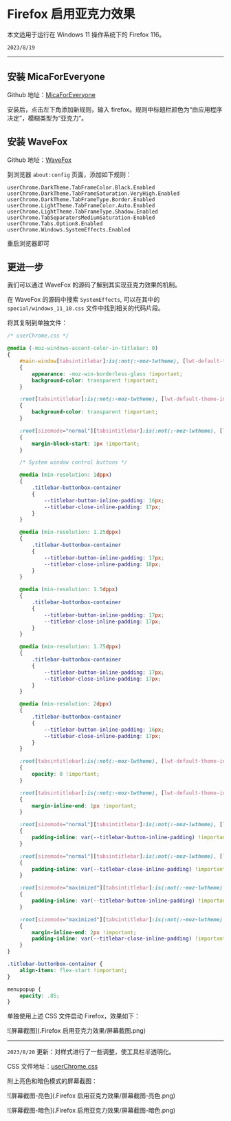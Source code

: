 # Firefox 启用亚克力效果

本文适用于运行在 Windows 11 操作系统下的 Firefox 116。

``2023/8/19``

- - -

## 安装 MicaForEveryone

Github 地址：[MicaForEveryone](https://github.com/MicaForEveryone/MicaForEveryone)

安装后，点击左下角添加新规则，输入 firefox。规则中标题栏颜色为“由应用程序决定”，模糊类型为“亚克力”。

## 安装 WaveFox

Github 地址：[WaveFox](https://github.com/QNetITQ/WaveFox)

到浏览器 ``about:config`` 页面，添加如下规则：

```
userChrome.DarkTheme.TabFrameColor.Black.Enabled
userChrome.DarkTheme.TabFrameSaturation.VeryHigh.Enabled
userChrome.DarkTheme.TabFrameType.Border.Enabled
userChrome.LightTheme.TabFrameColor.Auto.Enabled
userChrome.LightTheme.TabFrameType.Shadow.Enabled
userChrome.TabSeparatorsMediumSaturation-Enabled
userChrome.Tabs.Option8.Enabled
userChrome.Windows.SystemEffects.Enabled
```

重启浏览器即可

## 更进一步

我们可以通过 WaveFox 的源码了解到其实现亚克力效果的机制。

在 WaveFox 的源码中搜索 ``SystemEffects``, 可以在其中的 ``special/windows_11_10.css`` 文件中找到相关的代码片段。

将其复制到单独文件：

```css
/* userChrome.css */

@media (-moz-windows-accent-color-in-titlebar: 0)
{
    #main-window[tabsintitlebar]:is(:not(:-moz-lwtheme), [lwt-default-theme-in-dark-mode])
    {
        appearance: -moz-win-borderless-glass !important;
        background-color: transparent !important;
    }

    :root[tabsintitlebar]:is(:not(:-moz-lwtheme), [lwt-default-theme-in-dark-mode]) #navigator-toolbox
    {
        background-color: transparent !important;
    }

    :root[sizemode="normal"][tabsintitlebar]:is(:not(:-moz-lwtheme), [lwt-default-theme-in-dark-mode]) #navigator-toolbox
    {
        margin-block-start: 1px !important;
    }

    /* System window control buttons */

    @media (min-resolution: 1dppx)
    {
        .titlebar-buttonbox-container
        {
            --titlebar-button-inline-padding: 16px;
            --titlebar-close-inline-padding: 17px;
        }
    }

    @media (min-resolution: 1.25dppx)
    {
        .titlebar-buttonbox-container
        {
            --titlebar-button-inline-padding: 17px;
            --titlebar-close-inline-padding: 18px;
        }
    }

    @media (min-resolution: 1.5dppx)
    {
        .titlebar-buttonbox-container
        {
            --titlebar-button-inline-padding: 17px;
            --titlebar-close-inline-padding: 17px;
        }
    }

    @media (min-resolution: 1.75dppx)
    {
        .titlebar-buttonbox-container
        {
            --titlebar-button-inline-padding: 17px;
            --titlebar-close-inline-padding: 17px;
        }
    }

    @media (min-resolution: 2dppx)
    {
        .titlebar-buttonbox-container
        {
            --titlebar-button-inline-padding: 16px;
            --titlebar-close-inline-padding: 17px;
        }
    }

    :root[tabsintitlebar]:is(:not(:-moz-lwtheme), [lwt-default-theme-in-dark-mode]):not([sizemode="fullscreen"]) .titlebar-button:not(.titlebar-close:hover, .titlebar-close:hover:active) .toolbarbutton-icon
    {
        opacity: 0 !important;
    }

    :root[tabsintitlebar]:is(:not(:-moz-lwtheme), [lwt-default-theme-in-dark-mode]):not([sizemode="fullscreen"]) .titlebar-button:not(.titlebar-close)
    {
        margin-inline-end: 1px !important;
    }

    :root[sizemode="normal"][tabsintitlebar]:is(:not(:-moz-lwtheme), [lwt-default-theme-in-dark-mode]) .titlebar-button
    {
        padding-inline: var(--titlebar-button-inline-padding) !important;
    }

    :root[sizemode="normal"][tabsintitlebar]:is(:not(:-moz-lwtheme), [lwt-default-theme-in-dark-mode]) .titlebar-close
    {
        padding-inline: var(--titlebar-close-inline-padding) !important;
    }

    :root[sizemode="maximized"][tabsintitlebar]:is(:not(:-moz-lwtheme), [lwt-default-theme-in-dark-mode]) .titlebar-button
    {
        padding-inline: var(--titlebar-button-inline-padding) !important;
    }

    :root[sizemode="maximized"][tabsintitlebar]:is(:not(:-moz-lwtheme), [lwt-default-theme-in-dark-mode]) .titlebar-close
    {
        margin-inline-end: 2px !important;
        padding-inline: var(--titlebar-close-inline-padding) !important;
    }
}

.titlebar-buttonbox-container {
    align-items: flex-start !important;
}

menupopup {
    opacity: .85;
}
```

单独使用上述 CSS 文件启动 Firefox，效果如下：

![屏幕截图](.Firefox 启用亚克力效果/屏幕截图.png)

- - -

``2023/8/20`` 更新：对样式进行了一些调整，使工具栏半透明化。

CSS 文件地址：[userChrome.css](https://github.com/BHznJNs/windows11-beautifier/blob/master/scripts/userChrome.css)

附上亮色和暗色模式的屏幕截图：

![屏幕截图-亮色](.Firefox 启用亚克力效果/屏幕截图-亮色.png)

![屏幕截图-暗色](.Firefox 启用亚克力效果/屏幕截图-暗色.png)
